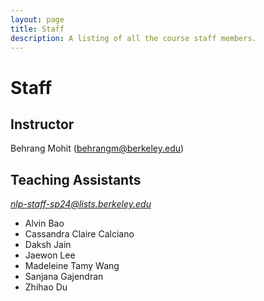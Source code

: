 ```yaml
---
layout: page
title: Staff
description: A listing of all the course staff members.
---
```


# Staff


## Instructor
Behrang Mohit (behrangm@berkeley.edu)



## Teaching Assistants
<i> nlp-staff-sp24@lists.berkeley.edu </i>

- Alvin Bao
- Cassandra Claire Calciano
- Daksh Jain
- Jaewon Lee
- Madeleine Tamy Wang
- Sanjana Gajendran
- Zhihao Du
